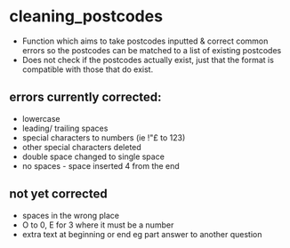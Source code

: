 # cleaning_postcodes

* Function which aims to take postcodes inputted & correct common errors so the postcodes can be matched to a list of existing postcodes
* Does not check if the postcodes actually exist, just that the format is compatible with those that do exist.

## errors currently corrected:
* lowercase
* leading/ trailing spaces
* special characters to numbers (ie !"£ to 123)
* other special characters deleted
* double space changed to single space
* no spaces - space inserted 4 from the end
## not yet corrected 
* spaces in the wrong place
* O to 0, E for 3 where it must be a number
* extra text at beginning or end eg part answer to another question

